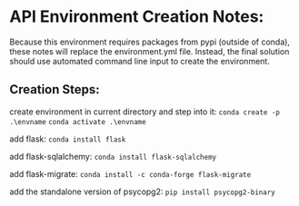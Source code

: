 # API Environment Creation Notes:

Because this environment requires packages from pypi (outside of conda), these notes will replace the environment.yml file. Instead, the final solution should use automated command line input to create the environment.

## Creation Steps:

create environment in current directory and step into it:
`conda create -p .\envname`
`conda activate .\envname`

add flask:
`conda install flask`

add flask-sqlalchemy:
`conda install flask-sqlalchemy`

add flask-migrate:
`conda install -c conda-forge flask-migrate`

add the standalone version of psycopg2:
`pip install psycopg2-binary`
